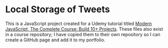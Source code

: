 # Local Storage of Tweets

This is a JavaScript project created for a Udemy tutorial titled [Modern JavaScript, The Complete Course: Build 10+ Projects](https://www.udemy.com/modern-javascript-the-complete-course-build-10-projects/learn/v4/content). These files also exist in a course repository; I have copied them to their own repository so I can create a GitHub page and add it to my portfolio.
